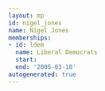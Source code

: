 ```yaml
---
layout: mp
id: nigel_jones
name: Nigel Jones
memberships:
- id: ldem
  name: Liberal Democrats
  start: 
  end: '2005-03-18'
autogenerated: true
---
```

